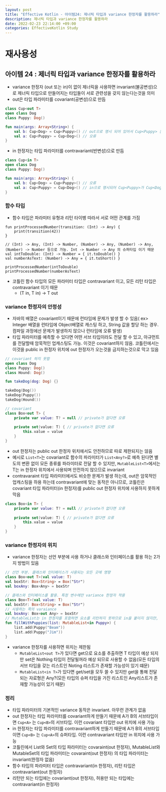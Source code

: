 ```yaml
---
layout: post
title: "Effective Kotlin - 아이템24: 제너릭 타입과 variance 한정자를 활용하라"
description: 제너릭 타입과 variance 한정자를 활용하라
date: 2022-02-23 22:14:00 +09:00
categories: EffectiveKotlin Study
---
```



# 재사용성

## 아이템 24 : 제너릭 타입과 variance 한정자를 활용하라
- variance 한정자 (out 또는 in)이 없이 제너릭을 사용하면 invariant(불공변성)으로 제너릭 타입으로 만들어지는 타입들이 서로 관련성을 갖지 않는다는것을 의미
- out은 타입 파라미터를 covariant(공변성)으로 만듬

```kotlin
class Cup<out T>
open class Dog
class Puppy: Dog()

fun main(args: Array<String>) {
    val b: Cup<Dog> = Cup<Puppy>() // out으로 명시 되어 있어서 Cup<Puppy> 는 Cup<Dog>의 서브 타입
    val a: Cup<Puppy> = Cup<Dog>() // 오류
}
```

- in 한정자는 타입 파라미터를 contravariant(반변성)으로 만듬

```kotlin
class Cup<in T>
open class Dog
class Puppy: Dog()

fun main(args: Array<String>) {
    val b: Cup<Dog> = Cup<Puppy>() // 오류
    val a: Cup<Puppy> = Cup<Dog>() // in으로 명시되어 Cup<Puppy>가 Cup<Dog>의 슈퍼 타입
}
```

### 함수 타입
- 함수 타입은 파라미터 유형과 리턴 타이벵 따라서 서로 어떤 관계를 가짐

```fun
fun printProcessedNumber(transition: (Int) -> Any) {
    print(transition(42))
}

// (Int) -> Any, (Int) -> Number, (Number) -> Any, (Number) -> Any,(Number) -> Number 등으로 가능. Int -> Number -> Any 의 슈퍼타입 이기 때문
val intToDouble: (Int) -> Number = { it.toDouble() }
val numberAsText: (Number) -> Any = { it.toShort() }

printProcessedNumber(intToDouble)
printProcessedNumber(numberAsText)
```

- 코틀린 함수 타입의 모든 파라미터 타입은 contravariant 이고, 모든 리턴 타입은 contravariant 이기 때문
    * (T in, T in) -> T out

### variance 한정자의 안정성
- 자바의 배열은 covariant이기 때문에 런타임에 문제가 발생 할 수 있음( ex> Integer 배열을 런타임에 Object배열로 캐스팅 하고, String 값을 할당 하는 경우. 컴파일 과정에선 문제가 발생하지 않으나 런타임에 오류 발생)
- 타입 파라미터를 예측할 수 있다면 어떤 서브 타입이라도 전달 할 수 있고, 아규먼트를 전달할때 암묵적인 업캐스팅도 가능. 이것은 covariant하지 않음. 코틀린에서는 이것을 public in 한정자 위치에 out 한정자가 오는것을 금지하는것으로 막고 있음

```kotlin
// covariant 하지 못함
open class Dog
class Puppy: Dog()
class Hound: Dog()

fun takeDog(dog: Dog) {}

takeDog(Dog())
takeDog(Puppy())
takeDog(Hound())

// covariant
class Box<out T> {
    private var value: T? = null // private가 없다면 오류
    
    private set(value: T) { // private가 없다면 오류
        this.value = value
    }
}
```

- out 한정자는 public out 한정자 위치에서도 안전하므로 따로 제한되지는 않음
- 예시로 ```List<T>```는 covariant로 함수의 파라미터가 ```List<Any?>```로 예측 된다면 별도의 변환 없이 모든 종류를 파라미터로 전달 할 수 있지만, ```MutableList<T>```에서는 T는 in 한정자 위치에서 사용되며 안전하지 않으므로 invariant
- contravaraint 타입 파라미터에서도 비슷한 문제가 발생 하는데, out은 암묵적인 업캐스팅을 하용 하는데 contravariant에 맞는 동작은 아니므로, 코틀린은 covariant 타입 파라미터(in 한정자)를 public out 한정자 위치에 사용하지 못하게 막음

```kotlin
class Box<in T> {
    private var value: T? = null // private가 없다면 오류
    
    private set(value: T) { // private가 없다면 오류
        this.value = value
    }
}
```

### variance 한정자의 위치
- variance 한정자는 선언 부분에 사용 하거나 클래스와 인터페이스를 활용 하는 2가지 방법이 있음

```kotlin
// 선언 부분. 클래스와 인터페이스가 사용되는 모든 곳에 영향
class Box<out T>(val value: T)
val boxStr: Box<String> = Box("Str")
val boxAny: Box<Any> = boxStr

// 클래스와 인터페이스를 활용. 특정 변수에만 variance 한정자 적용
class Box<T>(val value: T)
val boxStr: Box<String> = Box("Str")
// 사용하는 쪽의 varaiance
val boxAny: Box<out Any> = boxStr
// MutableList는 in 한정자를 포함하면 요소를 리턴하지 못하므로 in을 붙이지 않지만, 단일 파라미터 타입에는 붙일수 있다
fun fillWithPuppies(list: MutableList<in Puppy>) {
    list.add(Puppy("Beam"))
    list.add(Puppy("Jim"))
}
```

- variance 한정자를 사용하면 위치는 제한됨
    * ```MutableList<out T>```가 있다면 get으로 요소를 추출하면 T 타입이 예상 되지만 set은 Nothing 타입이 전달될꺼라 예상 되므로 사용할 수 없음(모든 타입의 서브 타입을 갖는 리스트인 Noting 리스트가 존재할 가능성이 있기 떄문)
    * ```MutableList<in T>```가 있다면 get/set을 모두 쓸 수 있지만 get을 통해 전달되는 자료형은 Any?(모든 타입의 슈퍼 타입을 가진 리스트인 Any리스트가 존재할 가능성이 있기 때문)

### 정리
- 타입 파라미터의 기본적인 variance 동작은 invariant. 아무런 관계가 없음
- out 한정자는 타입 파라미터를 covariant하게 만들기 때문에 A가 B의 서브타입이면 ```Cup<A>``` 는 ```Cup<B>```의 서브타입. 이런 covariant 타입만 out 위치에 사용 가능
- in 한정자는 타입 파라미터를 contravariant하게 만들기 때문에 A가 B의 서브타입이면 ```Cup<B>``` 는 ```Cup<A>```의 슈퍼타입. 이런 contravariant 타입만 in 위치에 사용 가능
- 코틀린에서 List와 Set의 타입 파라미터는 covaraint(out 한정자), MutableList와 MutableSet의 타입 파라미터는 covaraint(out 한정자) 의 타입 파라미터는 invariant(한정자 없음)
- 함수 타입의 파라미터 타입은 contravariant(in 한정자), 리턴 타입은 contravariant(out 한정자)
- 리턴만 되는 타입에는 covariant(out 한정자), 허용만 되는 타입에는 contravariant(in 한정자)